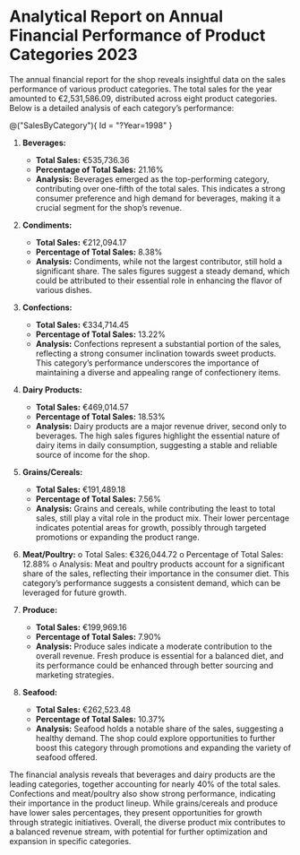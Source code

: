 # Analytical Report on Annual Financial Performance of Product Categories 2023

<style>
    .markdown-body .layout-area:has(.sales-by-category-chart) {
        float: right;
        width: 50%;
        min-width: 650px;
        max-width: 650px;
        max-height: 300px;
        margin: 10px;
    }
</style>

The annual financial report for the shop reveals insightful data on the sales performance of various product categories. The total sales for the year amounted to €2,531,586.09, distributed across eight product categories. Below is a detailed analysis of each category’s performance:

@("SalesByCategory"){ Id = "?Year=1998" }

1. **Beverages:**
   - **Total Sales:** €535,736.36
   - **Percentage of Total Sales:** 21.16%
   - **Analysis:** Beverages emerged as the top-performing category, contributing over one-fifth of the total sales. This indicates a strong consumer preference and high demand for beverages, making it a crucial segment for the shop’s revenue.

2. **Condiments:**
   - **Total Sales:** €212,094.17
   - **Percentage of Total Sales:** 8.38%
   - **Analysis:** Condiments, while not the largest contributor, still hold a significant share. The sales figures suggest a steady demand, which could be attributed to their essential role in enhancing the flavor of various dishes.

3. **Confections:**
   - **Total Sales:** €334,714.45
   - **Percentage of Total Sales:** 13.22%
   - **Analysis:** Confections represent a substantial portion of the sales, reflecting a strong consumer inclination towards sweet products. This category’s performance underscores the importance of maintaining a diverse and appealing range of confectionery items.

4. **Dairy Products:**
   - **Total Sales:** €469,014.57
   - **Percentage of Total Sales:** 18.53%
   - **Analysis:** Dairy products are a major revenue driver, second only to beverages. The high sales figures highlight the essential nature of dairy items in daily consumption, suggesting a stable and reliable source of income for the shop.

5. **Grains/Cereals:**
   - **Total Sales:** €191,489.18
   - **Percentage of Total Sales:** 7.56%
   - **Analysis:** Grains and cereals, while contributing the least to total sales, still play a vital role in the product mix. Their lower percentage indicates potential areas for growth, possibly through targeted promotions or expanding the product range.

6. **Meat/Poultry:**
o	Total Sales: €326,044.72
o	Percentage of Total Sales: 12.88%
o	Analysis: Meat and poultry products account for a significant share of the sales, reflecting their importance in the consumer diet. This category’s performance suggests a consistent demand, which can be leveraged for future growth.

7. **Produce:**
    - **Total Sales:** €199,969.16
    - **Percentage of Total Sales:** 7.90%
    - **Analysis:** Produce sales indicate a moderate contribution to the overall revenue. Fresh produce is essential for a balanced diet, and its performance could be enhanced through better sourcing and marketing strategies.

8. **Seafood:**
    - **Total Sales:** €262,523.48
    - **Percentage of Total Sales:** 10.37%
    - **Analysis:** Seafood holds a notable share of the sales, suggesting a healthy demand. The shop could explore opportunities to further boost this category through promotions and expanding the variety of seafood offered.

The financial analysis reveals that beverages and dairy products are the leading categories, together accounting for nearly 40% of the total sales. Confections and meat/poultry also show strong performance, indicating their importance in the product lineup. While grains/cereals and produce have lower sales percentages, they present opportunities for growth through strategic initiatives. Overall, the diverse product mix contributes to a balanced revenue stream, with potential for further optimization and expansion in specific categories.
